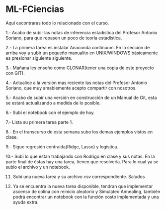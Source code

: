 # ML-FCiencias

Aquí escontraras todo lo relacionado con el curso.

1.- Acabo de subir las notas de inferencia estadística del Profesor Antonio Soriano, para que repasen un poco de teoría estadística.

2.- La primera tarea es instalar Anaconda continuum. En la seccion de arriba voy a subir un pequeño manualito en UNIX/WINDOWS 
básicamente es presionar siguiente siguiente.

3.- Mañana les enseño como CLONAR(tener una copia de este proyecto con GIT).

4.- Actualice a la versión mas reciente las notas del Profesor Antonio Soriano, que muy amablemente acepto compartir con nosotros.

5.- Acabo de subir una versión en construcción de un Manual de Git, esta se estará actualizando a medida de lo posible. 

6.- Subí el notebook con el ejemplo de hoy.

7.- Lista su primera tarea parte 1.

8.- En el transcurso de esta semana subo los demas ejemplos vistos en clase. 

9.- Sigue regresión contraida(Ridge, Lasso) y logística.

10.- Subí lo que estan trabajando con Rodrigo en clase y sus notas. En la parte final de éstas hay una tarea, tienen que resolverla. Para lo cual ya se subio el archivo y un notebook.

11. Subí una nueva tarea y su archivo csv correspondiente. Saludos

12. Ya se encuentra la nueva tarea disponible, tendran que implementar ascenso de colina con reinicio aleatorio y Simulated Annealing, también podrá encontrar un notebook con la función costo implementada y una ayuda extra. 

